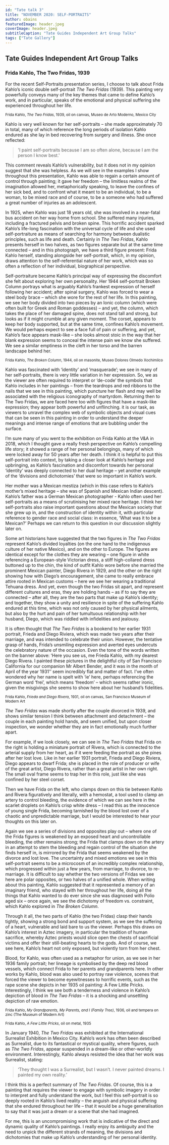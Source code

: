 ```yaml
---
id: "Tate talk 3"
title: "NOVEMBER 2020: SELF-PORTRAITS"
author: obains
featuredImage: header.jpeg
coverImage: header.jpeg
subtitleCaption: "Tate Guides Independent Art Group Talks"
tags: ["Tate Gallery"]
---
```


## Tate Guides Independent Art Group Talks

### Frida Kahlo, The Two Fridas, 1939

For the recent Self-Portraits presentation series, I choose to talk about Frida Kahlo’s iconic double self-portrait <i>The Two Fridas</i> (1939). This painting very powerfully conveys many of the key themes that came to define Kahlo’s work, and in particular, speaks of the emotional and physical suffering she experienced throughout her life.

<sub>Frida Kahlo, <i>The Two Fridas</i>, 1939, oil on canvas, Museo de Arto Moderno, Mexico City</sub>

Kahlo is very well known for her self-portraits – she made approximately 70 in total, many of which reference the long periods of isolation Kahlo endured as she lay in bed recovering from surgery and illness. She once reflected: 

> 'I paint self-portraits because I am so often alone, because I am the person I know best.'

This comment reveals Kahlo’s vulnerability, but it does not in my opinion suggest that she was helpless. As we will see in the examples I show throughout this presentation, Kahlo was able to regain a certain amount of control through painting; it gave her freedom – the limitless realms of the imagination allowed her, metaphorically speaking, to leave the confines of her sick bed, and to confront what it meant to be an individual, to be a woman, to be mixed race and of course, to be a someone who had suffered a great number of injuries as an adolescent.

In 1925, when Kahlo was just 18 years old, she was involved in a near-fatal bus accident on her way home from school. She suffered many injuries, including a fractured pelvis and broken spine. This horrific accident sparked Kahlo’s life-long fascination with the universal cycle of life and she used self-portraiture as means of searching for harmony between dualistic principles, such as life and death. Certainly in <i>The Two Fridas</i>, Kahlo presents herself in two halves, as two figures separate but at the same time connected – and in this photograph, we have a third figure present: Frida Kahlo herself, standing alongside her self-portrait, which, in my opinion, draws attention to the self-referential nature of her work, which was so often a reflection of her individual, biographical perspective. 

Self-portraiture became Kahlo’s principal way of expressing the discomfort she felt about exploring her own personality. Her 1944 self-portrait Broken Column portrays what is arguably Kahlo’s frankest expression of herself following her accident; after spinal surgery, Kahlo was forced to wear a steel body brace – which she wore for the rest of her life. In this painting, we see her body divided into two pieces by an Ionic column (which were often built for Greek and Roman goddesses) – and yet, the column, which takes the place of her damaged spine, does not stand tall and strong, but looks as if it might crumble at any given moment. The corset, appears to keep her body supported, but at the same time, confines Kahlo’s movement. We would perhaps expect to see a face full of pain or suffering, and yet, Kahlo’s face appears mask-like – she looks almost stoic in the way that her blank expression seems to conceal the intense pain we know she suffered. We see a similar emptiness in the cleft in her torso and the barren landscape behind her.

<sub>Frida Kahlo, <i>The Broken Column</i>, 1944, oil on masonite, Museo Dolores Olmedo Xochimilco</sub>

Kahlo was fascinated with ‘identity’ and ‘masquerade’; we see in many of her self-portraits, there is very little variation in her expression. So, we as the viewer are often required to interpret or ‘de-code’ the symbols that Kahlo includes in her paintings – from the teardrops and red ribbons to the nails that we see in this painting, which puncture her flash and may well be associated with the religious iconography of martyrdom. 
Returning then to The Two Fridas, we are faced here too with figures that have a mask-like expression; they appear both powerful and unflinching. it is our task, as viewers to unravel the complex web of symbolic objects and visual cues that can be seen in this painting in order to understand the deeper meanings and intense range of emotions that are bubbling under the surface.

I’m sure many of you went to the exhibition on Frida Kahlo at the V&A in 2018, which I thought gave a really fresh perspective on Kahlo’s compelling life story; it showed a range of her personal belongings, many of which were locked away for 50 years after her death. I think it is helpful to put this self-portrait into context, by taking a closer look at Kahlo’s heritage and upbringing, as Kahlo’s fascination and discomfort towards her personal ‘identity’ was deeply connected to her dual heritage – yet another example of the ‘divisions and dichotomies’ that were so important in Kahlo’s work.

Her mother was a Mexican mestiza (which in this case refers to Kahlo’s mother’s mixed heritage – she was of Spanish and Mexican Indian descent). Kahlo’s father was a German Mexican photographer - Kahlo often used her self-portraits as a means of scrutinising her mixed race heritage. I think her self-portraits also raise important questions about the Mexican society that she grew up in, and the construction of identity within it, with particular reference to gender race and social class: in essence, ‘What was it to be a Mexican?’ Perhaps we can return to this question in our discussion slightly later on.

Some art historians have suggested that the two figures in <i>The Two Fridas</i> represent Kahlo’s divided loyalties (on the one hand to the indigenous culture of her native Mexico), and on the other to Europe. The figures are identical except for the clothes they are wearing – one figure in white referencing a European-style Victorian dress, a stiff high-collared dress buttoned up to the chin, the kind of outfit Kahlo wore before she married the prominent Mexican painter, Diego Rivera in 1929, and the other on the right showing how with Diego’s encouragement, she came to really embrace attire rooted in Mexican customs – here we see her wearing a traditional Tehuana dress. And yet, even though the two Fridas sit apart, and represent different cultures and eras, they are holding hands – as if to say they are connected – after all, they are the two parts that make up Kahlo’s identity; and together, they show a unity and resilience in spite of the suffering Kahlo endured at this time, which was not only caused by her physical ailments, but also by the hurt and pain of her tumultuous relationship with her husband, Diego, which was riddled with infidelities and jealousy. 

It is often thought that <i>The Two Fridas</i> is a bookend to her earlier 1931 portrait, Frieda and Diego Riviera, which was made two years after their marriage, and was intended to celebrate their union. However, the tentative grasp of hands, Frida’s unsmiling expression and averted eyes undercuts the celebratory nature of the occasion. Even the tone of the words written on the banner above: ‘Here you see us, me Frieda Kahlo, with my dearest Diego Rivera. I painted these pictures in the delightful city of San Francisco California for our companion Mr Albert Bender, and it was in the month of April of the year 1931’’ seem incredibly flat and matter of fact. I’ve often wondered why her name is spelt with ‘ie’ here, perhaps referencing the German word ‘frei’, which means ‘freedom’ – which seems rather ironic, given the misgivings she seems to show here about her husband’s fidelities.

<sub>Frida Kahlo, <i>Frieda and Diego Rivera</i>, 1931, oil on canvas,  San Francisco Museum of Modern Art</sub>

<i>The Two Fridas</i> was made shortly after the couple divorced in 1939, and shows similar tension I think between attachment and detachment – the couple in each painting hold hands, and seem unified, but upon closer inspection, we wonder whether they are in fact emotionally much further apart. 

For example, if we look closely, we can see in <i>The Two Fridas</i> that Frida on the right is holding a miniature portrait of Rivera, which is connected to the arterial supply from her heart, as if it were feeding the portrait as she pines after her lost love. Like in her earlier 1931 portrait, Frieda and Diego Riviera, Diego appears to dwarf Frida; she is placed in the role of producer or wife of the great artist, Diego Rivera, rather than a great artist in her own right. The small oval frame seems to trap her in this role, just like she was confined by her steel corset.

Then we have Frida on the left, who clamps down on this tie between Kahlo and Rivera figuratively and literally, with a hemostat, a tool used to clamp an artery to control bleeding, the evidence of which we can see here in the scarlet droplets on Kahlo’s crisp white dress – I read this as the innocence of young single Frida, becoming tarnished by the blood lost over of a chaotic and unpredictable marriage, but I would be interested to hear your thoughts on this later on.

Again we see a series of divisions and opposites play out – where one of the Frida figures is weakened by an exposed heart and uncontrollable bleeding, the other remains strong; the Frida that clamps down on the artery in an attempt to stem the bleeding and regain control of the situation she finds herself in, is mirrored by the Frida that seems weakened by the divorce and lost love. The uncertainty and mixed emotions we see in this self-portrait seems to be a microcosm of an incredibly complex relationship, which progressed within just a few years, from marriage, to divorce, to re-marriage. It is difficult to say whether the two versions of Fridas we see here are polar opposites, or two halves of a unified whole. When writing about this painting, Kahlo suggested that it represented a memory of an imaginary friend, who stayed with her throughout her life, doing all the things that Kahlo wanted to do ever since she was diagnosed with Polio aged six – once again, we see the dichotomy of freedom vs. constraint, which Kahlo explored in <i>The Broken Column</i>.

Through it all, the two parts of Kahlo (the two Fridas) clasp their hands tightly, showing a strong bond and support system, as we see the suffering of a heart, vulnerable and laid bare to us the viewer. Perhaps this draws on Kahlo’s interest in Aztec imagery, in particular the tradition of human sacrifice, whereby Aztec priests would slice open the chests of sacrificial victims and offer their still-beating hearts to the gods. And of course, we see here, Kahlo’s heart not only exposed, but violently torn from her chest.

Blood, for Kahlo, was often used as a metaphor for union, as we see in her 1936 family portrait; her lineage is symbolised by the deep red blood vessels, which connect Frida to her parents and grandparents here. In other works by Kahlo, blood was also used to portray raw violence, scenes that forced the viewer to become eyewitnesses to horrific events, such as the rape scene she depicts in her 1935 oil painting: A Few Little Pricks. 
Interestingly, I think we see both a tenderness and violence in Kahlo’s depiction of blood in <i>The Two Fridas</i> – it is a shocking and unsettling depiction of raw emotion.

<sub>Frida Kahlo, <i>My Grandparents, My Parents, and I (Family Tree)</i>, 1936, oil and tempera on zinc (The Museum of Modern Art)</sub>

<sub>Frida Kahlo, <i>A Few Little Pricks</i>, oil on metal, 1935</sub>

In January 1940, <i>The Two Fridas</i> was exhibited at the International Surrealist Exhibition in Mexico City. Kahlo’s work has often been described as Surrealist, due to its fantastical or mystical quality, where figures, such as <i>The Two Fridas</i>, appear suspended in a dream-like or other-worldly environment. Interestingly, Kahlo always resisted the idea that her work was Surrealist, stating:

> ‘They thought I was a Surrealist, but I wasn’t. I never painted dreams. I painted my own reality.’

I think this is a perfect summary of <i>The Two Fridas</i>. Of course, this is a painting that requires the viewer to engage with symbolic imagery in order to interpret and fully understand the work, but I feel this self-portrait is so deeply rooted in Kahlo’s lived reality – the anguish and physical suffering that she endured throughout her life  – that it would be a huge generalisation to say that it was just a dream or a scene that she had imagined.

For me, this is an uncompromising work that is indicative of the direct and dynamic quality of Kahlo’s paintings. I really enjoy its ambiguity and the need to unpick the different strands of meaning, the divisions and dichotomies that make up Kahlo’s understanding of her personal identity.
